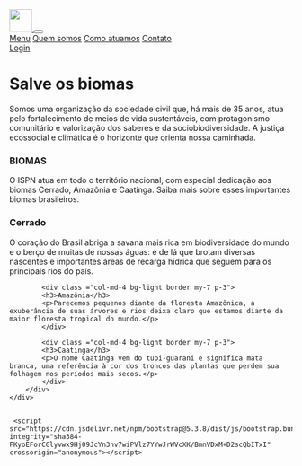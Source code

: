 <!doctype html>
<html lang="en">
  <head>
    <meta charset="utf-8">
    <meta name="viewport" content="width=device-width, initial-scale=1">
    <title>Bootstrap demo</title>
       <link href="https://cdn.jsdelivr.net/npm/bootstrap@5.3.8/dist/css/bootstrap.min.css" rel="stylesheet" integrity="sha384-sRIl4kxILFvY47J16cr9ZwB07vP4J8+LH7qKQnuqkuIAvNWLzeN8tE5YBujZqJLB" crossorigin="anonymous">
  </head>
  <body>
  <nav class="navbar navbar-expand-lg navbar-light bg-light">
  	<div class="container-fluid">
    <a href= "#" class="navbar-brand">
    <img src= "https://2.bp.blogspot.com/-eWS8hA3pj-k/T_idbCixp0I/AAAAAAAAAYo/ZuU_ji_FmA4/s1600/68562214_1-Imagens-de-Cine-Mandacaru-Catalogo-de-Video-Locadoras.jpg" height="40">
    </a>
    <button type="button" class="navbar-toggler" data-bs-toggler="collapse" data-bs-target="#navbarCollapse">
    	<span class="navbar-toggler-icon"></span>
    </button>
    <div class="collapse navbar-collapse" id="navbarCollapse">
    <div class="navbar-nav">
                <a href="#" class="nav-item nav-link active">Menu</a>
                <a href="#" class="nav-item nav-link">Quem somos</a>
                <a href="#" class="nav-item nav-link">Como atuamos</a>
                <a href="#" class="nav-item nav-link disabled">Contato</a>
            </div>
            <div class="navbar-nav ms-auto">
                <a href="#" class="nav-item nav-link">Login</a>
            </div>
        </div>
    </div>
</nav>
        
   <div class ="container-fluid border py-5 bg-warning text-black text-center">
     <h1>Salve os biomas</h1>
     <p> Somos uma organização da sociedade civil que, há mais de 35 anos, atua pelo fortalecimento de meios de vida sustentáveis, com protagonismo comunitário e valorização dos saberes e da sociobiodiversidade. A justiça ecossocial e climática é o horizonte que orienta nossa caminhada. </p>
    </div>
    <div class= "container-fluid m-5">
    <h3>BIOMAS</h3>
    <p> O ISPN atua em todo o território nacional, com especial dedicação aos biomas Cerrado, Amazônia e Caatinga. Saiba mais sobre esses importantes biomas brasileiros.</p>
    </div>
    <div class ="container mt-5">
    	<div class ="row">
    		<div class ="col-md-4 bg-light border my-7 p-3"> 
            <h3> Cerrado</h3> 
            <p> O coração do Brasil abriga a savana mais rica em biodiversidade do mundo e o berço de muitas de nossas águas: é de lá que brotam diversas nascentes e importantes áreas de recarga hídrica que seguem para os principais rios do país. </p>
            </div>
            
    		<div class ="col-md-4 bg-light border my-7 p-3"> 
            <h3>Amazônia</h3>
            <p>Parecemos pequenos diante da floresta Amazônica, a exuberância de suas árvores e rios deixa claro que estamos diante da maior floresta tropical do mundo.</p>
            </div>
            
    		<div class ="col-md-4 bg-light border my-7 p-3"> 
            <h3>Caatinga</h3>
            <p>O nome Caatinga vem do tupi-guarani e significa mata branca, uma referência à cor dos troncos das plantas que perdem sua folhagem nos períodos mais secos.</p>
            </div> 
        </div>
    </div>
    

     <script src="https://cdn.jsdelivr.net/npm/bootstrap@5.3.8/dist/js/bootstrap.bundle.min.js" integrity="sha384-FKyoEForCGlyvwx9Hj09JcYn3nv7wiPVlz7YYwJrWVcXK/BmnVDxM+D2scQbITxI" crossorigin="anonymous"></script>
  </body>
</html>
